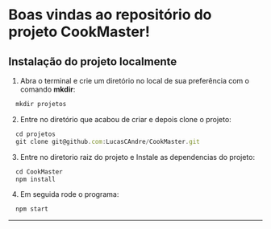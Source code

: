 
# Boas vindas ao repositório do projeto CookMaster!


## Instalação do projeto localmente

1. Abra o terminal e crie um diretório no local de sua preferência com o comando **mkdir**:
```javascript
  mkdir projetos
```

2. Entre no diretório que acabou de criar e depois clone o projeto:
```javascript
  cd projetos
  git clone git@github.com:LucasCAndre/CookMaster.git
```

3. Entre no diretorio raiz do projeto e Instale as dependencias do projeto:
```javascript
  cd CookMaster
  npm install
```
4. Em seguida rode o programa:
```javascript
  npm start
```
---


